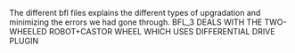 The different bfl files explains the different types of upgradation and minimizing the errors we had gone through.
BFL_3 DEALS WITH THE TWO-WHEELED ROBOT+CASTOR WHEEL WHICH USES DIFFERENTIAL DRIVE PLUGIN 

